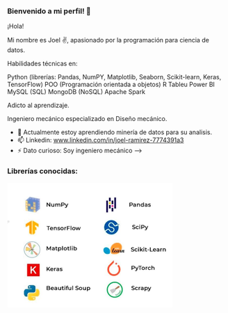 ### Bienvenido a mi perfil! 👋

¡Hola!

Mi nombre es Joel ✌️, apasionado por la programación para ciencia de datos.

Habilidades técnicas en:

Python (librerías: Pandas, NumPY, Matplotlib, Seaborn, Scikit-learn, Keras, TensorFlow)
POO (Programación orientada a objetos)
R 
Tableu 
Power BI 
MySQL (SQL) 
MongoDB (NoSQL)
Apache Spark

Adicto al aprendizaje.

Ingeniero mecánico especializado en Diseño mecánico.

- 🌱 Actualmente estoy aprendiendo minería de datos para su analisis.
- 📫 Linkedin: www.linkedin.com/in/joel-ramirez-7774391a3
- ⚡ Dato curioso: Soy ingeniero mecánico
-->

### Librerías conocidas: 
![image](https://github.com/ramirezjoel494/ramirezjoel494/blob/main/Imagen1.png)

